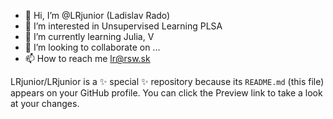 - 👋 Hi, I’m @LRjunior (Ladislav Rado)
- 👀 I’m interested in Unsupervised Learning PLSA
- 🌱 I’m currently learning Julia, V
- 💞️ I’m looking to collaborate on ...
- 📫 How to reach me lr@rsw.sk

LRjunior/LRjunior is a ✨ special ✨ repository because its `README.md` (this file) appears on your GitHub profile.
You can click the Preview link to take a look at your changes.

